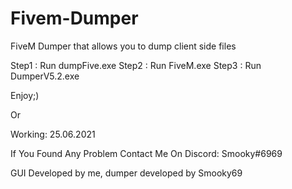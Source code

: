 # Fivem-Dumper
FiveM Dumper that allows you to dump client side files

Step1 : Run dumpFive.exe
Step2 : Run FiveM.exe
Step3 : Run DumperV5.2.exe

Enjoy;)

Or

Working: 25.06.2021

If You Found Any Problem Contact Me On Discord: Smooky#6969

GUI Developed by me, dumper developed by Smooky69


